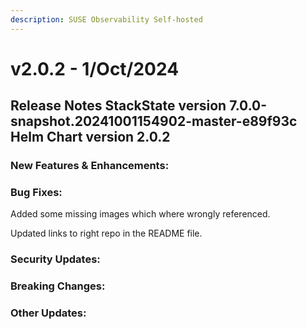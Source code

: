 ```yaml
---
description: SUSE Observability Self-hosted
---
```


# v2.0.2 - 1/Oct/2024

## Release Notes StackState version 7.0.0-snapshot.20241001154902-master-e89f93c Helm Chart version 2.0.2

### New Features & Enhancements:

### Bug Fixes:

Added some missing images which where wrongly referenced.

Updated links to right repo in the README file.

### Security Updates:

### Breaking Changes:

### Other Updates:
